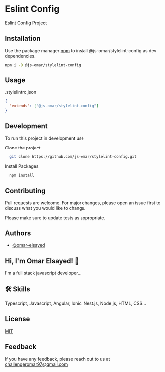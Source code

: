 # Eslint Config

Eslint Config Project

## Installation

Use the package manager [npm](https://www.npmjs.com/) to install @js-omar/stylelint-config as dev dependencies.

```bash
npm i -D @js-omar/stylelint-config
```

## Usage

.stylelintrc.json

```json
{
  "extends": ["@js-omar/stylelint-config"]
}
```

## Development

To run this project in development use

Clone the project

```bash
  git clone https://github.com/js-omar/stylelint-config.git
```

Install Packages

```bash
  npm install
```

## Contributing

Pull requests are welcome. For major changes, please open an issue first to discuss what you would like to change.

Please make sure to update tests as appropriate.

## Authors

- [@omar-elsayed](https://github.com/omar-elsayed97)

## Hi, I'm Omar Elsayed! 👋

I'm a full stack javascript developer...

## 🛠 Skills

Typescript, Javascript, Angular, Ionic, Nest.js, Node.js, HTML, CSS...

## License

[MIT](https://choosealicense.com/licenses/mit/)

## Feedback

If you have any feedback, please reach out to us at challengeromar97@gmail.com

